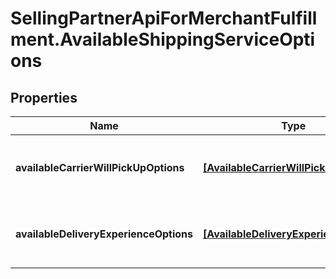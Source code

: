 # SellingPartnerApiForMerchantFulfillment.AvailableShippingServiceOptions

## Properties

Name | Type | Description | Notes
------------ | ------------- | ------------- | -------------
**availableCarrierWillPickUpOptions** | [**[AvailableCarrierWillPickUpOption]**](AvailableCarrierWillPickUpOption.md) | List of available carrier pickup options. | 
**availableDeliveryExperienceOptions** | [**[AvailableDeliveryExperienceOption]**](AvailableDeliveryExperienceOption.md) | List of available delivery experience options. | 


